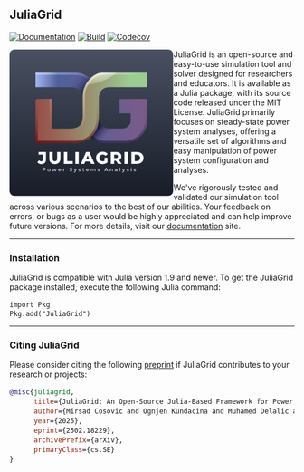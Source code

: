 ## JuliaGrid

[![Documentation][documentation-badge]][documentation] [![Build][build-badge]][build] [![Codecov][codecov-badge]][codecov]

<a href="https://mcosovic.github.io/JuliaGrid.jl/stable/"><img align="left" width="290" src="/docs/src/assets/logo2.svg" /></a>

JuliaGrid is an open-source and easy-to-use simulation tool and solver designed for researchers and educators. It is available as a Julia package, with its source code released under the MIT License. JuliaGrid primarily focuses on steady-state power system analyses, offering a versatile set of algorithms and easy manipulation of power system configuration and analyses.

We've rigorously tested and validated our simulation tool across various scenarios to the best of our abilities. Your feedback on errors, or bugs as a user would be highly appreciated and can help improve future versions. For more details, visit our [documentation][documentation] site.

---

### Installation
JuliaGrid is compatible with Julia version 1.9 and newer. To get the JuliaGrid package installed, execute the following Julia command:
```
import Pkg
Pkg.add("JuliaGrid")
```

---

### Citing JuliaGrid
Please consider citing the following [preprint](https://arxiv.org/abs/2502.18229) if JuliaGrid contributes to your research or projects:
```bibtex
@misc{juliagrid,
      title={JuliaGrid: An Open-Source Julia-Based Framework for Power System State Estimation},
      author={Mirsad Cosovic and Ognjen Kundacina and Muhamed Delalic and Armin Teskeredzic and Darijo Raca and Amer Mesanovic and Dragisa Miskovic and Dejan Vukobratovic and Antonello Monti},
      year={2025},
      eprint={2502.18229},
      archivePrefix={arXiv},
      primaryClass={cs.SE}
}
```

[documentation-badge]: https://github.com/mcosovic/JuliaGrid.jl/workflows/Documentation/badge.svg
[documentation]: https://mcosovic.github.io/JuliaGrid.jl/stable/
[build-badge]: https://github.com/mcosovic/JuliaGrid.jl/workflows/Build/badge.svg
[build]: https://github.com/mcosovic/JuliaGrid.jl/actions
[codecov-badge]: https://codecov.io/github/mcosovic/JuliaGrid.jl/branch/master/graph/badge.svg
[codecov]: https://app.codecov.io/github/mcosovic/JuliaGrid.jl
